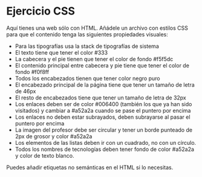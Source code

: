 # Ejercicio CSS

Aquí tienes una web sólo con HTML. Añádele un archivo con estilos CSS para que el contenido tenga las siguientes propiedades visuales:

- Para las tipografías usa la stack de tipografías de sistema
- El texto tiene que tener el color #333
- La cabecera y el pie tienen que tener el color de fondo #f5f5dc
- El contenido principal entre cabecera y pie tiene que tener el color de fondo #f0f8ff
- Todos los encabezados tienen que tener color negro puro
- El encabezado principal de la página tiene que tener un tamaño de letra de 46px
- El resto de encabezados tiene que tener un tamaño de letra de 32px
- Los enlaces deben ser de color #006400 (también los que ya han sido visitados) y cambiar a #a52a2a cuando se pase el puntero por encima
- Los enlaces no deben estar subrayados, deben subrayarse al pasar el puntero por encima
- La imagen del profesor debe ser circular y tener un borde punteado de 2px de grosor y color #a52a2a
- Los elementos de las listas deben ir con un cuadrado, no con un círculo.
- Todos los nombres de tecnologías deben tener fondo de color #a52a2a y color de texto blanco.

Puedes añadir etiquetas no semánticas en el HTML si lo necesitas.
